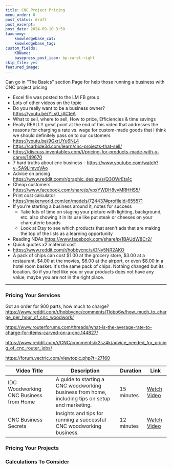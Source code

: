 ```yaml
---
title: CNC Project Pricing
menu_order: 0
post_status: draft
post_excerpt: 
post_date: 2024-09-10 3:50
taxonomy:
    knowledgebase_cat: 
    knowledgebase_tag:        
custom_fields:
    KBName: 
    basepress_post_icon: bp-caret-right
skip_file: yes
featured_image: 
---
```


Can go in “The Basics” section
Page for help those running a business with CNC project pricing

- Excel file was posted to the LM FB group
- Lots of other videos on the topic
- Do you really want to be a business owner? https://youtu.be/YLs0_jACteA
- What to sell, where to sell, How to price, Efficiencies & time savings
- Really REALLY great point at the end of this video that addresses the reasons for charging a rate vs. wage for custom-made goods that I think we should definitely pass on to our customers https://youtu.be/9GxrUYu6NL4
- https://carbide3d.com/learn/cnc-projects-that-sell/
- https://discuss.inventables.com/t/pricing-for-products-made-with-x-carve/149670
- 7 hard truths about cnc business - https://www.youtube.com/watch?v=5A9LlmvxVAo
- Advice on pricing https://www.reddit.com/r/graphic_design/s/Q3OWrEta1c
- Cheap customers https://www.facebook.com/share/p/vpxYWDH8vvMRHHS5/
- Print cost calculator https://makerworld.com/en/models/724437#profileId-655571
- If you're starting a business around it, notes for success
  - Take lots of time on staging your picture with lighting, background, etc. also showing it in its use like put steak or cheeses on your charcuterie boards
  - Look at Etsy to see which products that aren't ads that are making the top of the lists as a learning opportunity
- Reading NDAs https://www.facebook.com/share/p/1BAUdW8Cr2/
- Quick quotes x2 material cost
- https://www.reddit.com/r/hobbycnc/s/DNy5NR2AKO
- A pack of chips can cost $1.00 at the grocery store, $3.00 at a restaurant, $4.00 at the movies, $6.00 at the airport, or even $8.00 in a hotel room basket. It's the same pack of chips. Nothing changed but its location. So if you feel like you or your products does not have any value, maybe you are not in the right place.

---

### Pricing Your Services

Got an order for 900 parts, how much to charge?
https://www.reddit.com/r/hobbycnc/comments/11obo6w/how_much_to_charge_per_hour_of_cnc_woodwork/

https://www.routerforums.com/threads/what-is-the-average-rate-to-charge-for-items-carved-on-a-cnc.144827/

https://www.reddit.com/r/CNC/comments/k2sz4k/advice_needed_for_pricing_of_cnc_router_jobs/

https://forum.vectric.com/viewtopic.php?t=27160

| **Video Title**                                  | **Description**                                                      | **Duration**    | **Link**                                                               |
|--------------------------------------------------|----------------------------------------------------------------------|-----------------|-----------------------------------------------------------------------|
| IDC Woodworking CNC Business from Home           | A guide to starting a CNC woodworking business from home, including tips on setup and marketing. | 15 minutes      | [Watch Video](https://www.youtube.com/watch?v=RlDV8TmQ0fM)             |
| CNC Business Secrets                             | Insights and tips for running a successful CNC woodworking business.  | 12 minutes      | [Watch Video](https://www.youtube.com/watch?v=oWStIjcmMNs)             |

### Pricing Your Projects

### Calculations To Consider
